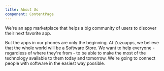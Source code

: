 ```yaml
---
title: About Us
component: ContentPage
---
```


We're an app marketplace that helps a big community of users to discover their next favorite app.

But the apps in our phones are only the beginning. At Zuzuapps, we believe that the whole world will be a Software Store. We want to help everyone - regardless of where they're from - to be able to make the most of the technology available to them today and tomorrow. We're going to connect people with software in the easiest way possible.
